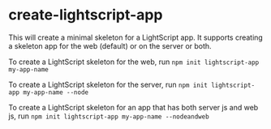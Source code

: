 # create-lightscript-app

This will create a minimal skeleton for a LightScript app. It supports creating a skeleton app for the web (default) or on the server or both.

To create a LightScript skeleton for the web, run `npm init lightscript-app my-app-name`

To create a LightScript skeleton for the server, run `npm init lightscript-app my-app-name --node`

To create a LightScript skeleton for an app that has both server js and web js, run `npm init lightscript-app my-app-name --nodeandweb`
